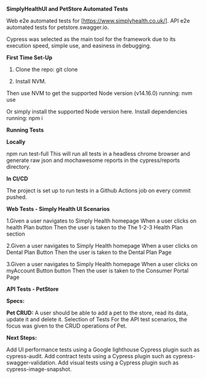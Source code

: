 **SimplyHealthUI and PetStore Automated Tests**

Web e2e automated tests for [https://www.simplyhealth.co.uk/]. API e2e automated tests for petstore.swagger.io.

Cypress was selected as the main tool for the framework due to its execution speed, simple use, and easiness in debugging. 

**First Time Set-Up**

1. Clone the repo:
git clone 


2. Install NVM.

Then use NVM to get the supported Node version (v14.16.0) running:
nvm use

Or simply install the supported Node version here.
Install dependencies running:
npm i

**Running Tests**

**Locally**

npm run test-full
This will run all tests in a headless chrome browser and generate raw json and mochawesome reports in the cypress/reports directory. 

**In CI/CD**

The project is set up to run tests in a Github Actions job on every commit pushed.

**Web Tests - Simply Health UI Scenarios**

1.Given a user navigates to Simply Health homepage
When a user clicks on health Plan button 
Then the user is taken to the The 1-2-3 Health Plan section

2.Given a user navigates to Simply Health homepage
When a user clicks on Dental Plan Button 
Then the user is taken to the Dental Plan Page

3.Given a user navigates to Simply Health homepage
When a user clicks on myAccount Button button 
Then the user is taken to the Consumer Portal Page


**API Tests - PetStore**

**Specs:**

**Pet CRUD:**
A user should be able to add a pet to the store, read its data, update it and delete it.
Selection of Tests
For the API test scenarios, the focus was given to the CRUD operations of Pet. 

**Next Steps:**

Add UI performance tests using a Google lighthouse Cypress plugin such as cypress-audit.
Add contract tests using a Cypress plugin such as cypress-swagger-validation.
Add visual tests using a Cypress plugin such as cypress-image-snapshot.
